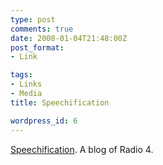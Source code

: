 ```yaml
---
type: post
comments: true
date: 2008-01-04T21:48:00Z
post_format:
- Link

tags:
- Links
- Media
title: Speechification

wordpress_id: 6
---
```


[Speechification](http://speechification.com/). A blog of Radio 4.

